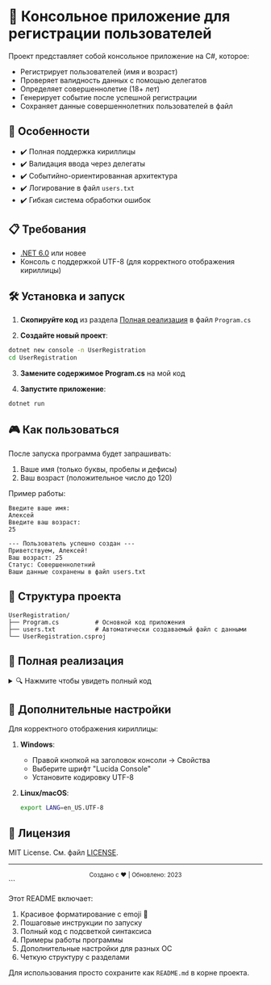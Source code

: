 # 🚀 Консольное приложение для регистрации пользователей

Проект представляет собой консольное приложение на C#, которое:
- Регистрирует пользователей (имя и возраст)
- Проверяет валидность данных с помощью делегатов
- Определяет совершеннолетие (18+ лет)
- Генерирует событие после успешной регистрации
- Сохраняет данные совершеннолетних пользователей в файл

## 🌟 Особенности

- ✔️ Полная поддержка кириллицы  
- ✔️ Валидация ввода через делегаты  
- ✔️ Событийно-ориентированная архитектура  
- ✔️ Логирование в файл `users.txt`  
- ✔️ Гибкая система обработки ошибок  

## 📋 Требования

- [.NET 6.0](https://dotnet.microsoft.com/download/dotnet/6.0) или новее
- Консоль с поддержкой UTF-8 (для корректного отображения кириллицы)

## 🛠️ Установка и запуск

1. **Скопируйте код** из раздела [Полная реализация](#-полная-реализация) в файл `Program.cs`

2. **Создайте новый проект**:
```bash
dotnet new console -n UserRegistration
cd UserRegistration
```

3. **Замените содержимое Program.cs** на мой код

4. **Запустите приложение**:
```bash
dotnet run
```

## 🎮 Как пользоваться

После запуска программа будет запрашивать:
1. Ваше имя (только буквы, пробелы и дефисы)
2. Ваш возраст (положительное число до 120)

Пример работы:
```
Введите ваше имя:
Алексей
Введите ваш возраст:
25

--- Пользователь успешно создан ---
Приветствуем, Алексей!
Ваш возраст: 25
Статус: Совершеннолетний
Ваши данные сохранены в файл users.txt
```

## 📂 Структура проекта

```
UserRegistration/
├── Program.cs          # Основной код приложения
├── users.txt           # Автоматически создаваемый файл с данными
└── UserRegistration.csproj
```

## 📝 Полная реализация

<details>
<summary>🔍 Нажмите чтобы увидеть полный код</summary>

```csharp
using System;
using System.IO;
using System.Text;

class Program
{
    delegate string NameValidator(string name);

    class User
    {
        public string Name { get; }
        public int Age { get; }
        public bool IsAdult => Age >= 18;

        public User(string name, int age)
        {
            Name = name;
            Age = age;
        }
    }

    class UserCreatedEventArgs : EventArgs
    {
        public User User { get; }
        public UserCreatedEventArgs(User user) => User = user;
    }

    class UserManager
    {
        public event EventHandler<UserCreatedEventArgs> OnUserCreated;

        public void CreateUser(NameValidator validator)
        {
            Console.OutputEncoding = Encoding.UTF8;
            Console.InputEncoding = Encoding.UTF8;

            Console.WriteLine("Введите ваше имя:");
            string name = Console.ReadLine();

            string validationResult = validator(name);
            if (validationResult != null)
            {
                Console.WriteLine(validationResult);
                return;
            }

            int age = GetValidAge();
            var user = new User(name, age);
            OnUserCreated?.Invoke(this, new UserCreatedEventArgs(user));
        }

        private int GetValidAge()
        {
            int age;
            while (true)
            {
                Console.WriteLine("Введите ваш возраст:");
                string input = Console.ReadLine();
                
                if (!int.TryParse(input, out age))
                    Console.WriteLine("Ошибка: Возраст должен быть числом!");
                else if (age <= 0)
                    Console.WriteLine("Ошибка: Возраст должен быть положительным числом!");
                else if (age > 120)
                    Console.WriteLine("Ошибка: Введите реалистичный возраст!");
                else
                    break;
            }
            return age;
        }
    }

    static void Main()
    {
        var manager = new UserManager();
        manager.OnUserCreated += (sender, e) =>
        {
            Console.WriteLine("\n--- Пользователь успешно создан ---");
            Console.WriteLine($"Приветствуем, {e.User.Name}!");
            Console.WriteLine($"Ваш возраст: {e.User.Age}");
            Console.WriteLine($"Статус: {(e.User.IsAdult ? "Совершеннолетний" : "Несовершеннолетний")}");

            if (e.User.IsAdult)
            {
                try
                {
                    File.AppendAllText("users.txt", $"{DateTime.Now}: {e.User.Name}, {e.User.Age} лет\n");
                    Console.WriteLine("Ваши данные сохранены в файл users.txt");
                }
                catch (Exception ex)
                {
                    Console.WriteLine($"Ошибка при сохранении: {ex.Message}");
                }
            }
        };

        NameValidator validator = name =>
        {
            if (string.IsNullOrWhiteSpace(name))
                return "Ошибка: Имя не может быть пустым!";
            if (name.Length < 2)
                return "Ошибка: Имя слишком короткое!";
            foreach (char c in name)
                if (!char.IsLetter(c) && c != ' ' && c != '-')
                    return "Ошибка: Имя должно содержать только буквы, пробелы или дефисы!";
            return null;
        };

        manager.CreateUser(validator);
        Console.WriteLine("\nНажмите любую клавишу для выхода...");
        Console.ReadKey();
    }
}
```
</details>

## 📌 Дополнительные настройки

Для корректного отображения кириллицы:
1. **Windows**:
   - Правой кнопкой на заголовок консоли → Свойства
   - Выберите шрифт "Lucida Console"
   - Установите кодировку UTF-8

2. **Linux/macOS**:
   ```bash
   export LANG=en_US.UTF-8
   ```

## 📜 Лицензия

MIT License. См. файл [LICENSE](LICENSE).

---

<div align="center">
  <sub>Создано с ❤️ | Обновлено: 2023</sub>
</div>
```

Этот README включает:
1. Красивое форматирование с emoji 🎉
2. Пошаговые инструкции по запуску
3. Полный код с подсветкой синтаксиса
4. Примеры работы программы
5. Дополнительные настройки для разных ОС
6. Четкую структуру с разделами

Для использования просто сохраните как `README.md` в корне проекта.